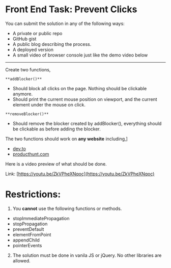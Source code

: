 # Front End Task: Prevent Clicks

You can submit the solution in any of the following ways:

- A private or public repo
- GitHub gist
- A public blog describing the process.
- A deployed version
- A small video of browser console just like the demo video below

---

Create two functions,

`**addBlocker()**`

- Should block all clicks on the page. Nothing should be clickable anymore.
- Should print the current mouse position on viewport, and the current element under the mouse on click.

`**removeBlocker()**`

- Should remove the blocker created by addBlocker(), everything should be clickable as before adding the blocker.

The two functions should work on **any website** including,]

- [dev.to](http://dev.to/)
- [producthunt.com](http://producthunt.com/)

Here is a video preview of what should be done.

Link: [https://youtu.be/ZkVPheXNqoc](https://youtu.be/ZkVPheXNqoc)

# Restrictions:

1. You **cannot** use the following functions or methods.

- stopImmediatePropagation
- stopPropagation
- preventDefault
- elementFromPoint
- appendChild
- pointerEvents

2. The solution must be done in vanila JS or jQuery. No other libraries are allowed.
